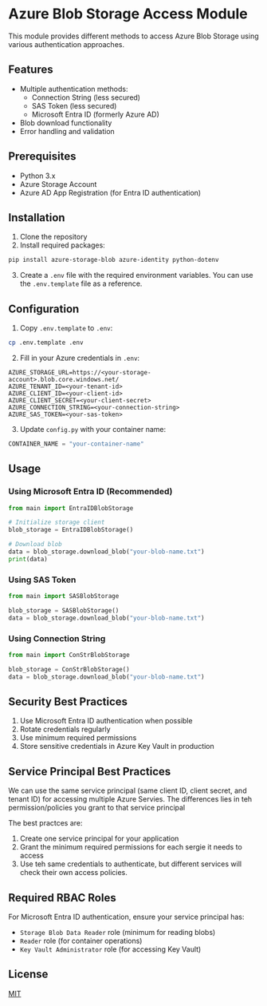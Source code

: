 # Azure Blob Storage Access Module

This module provides different methods to access Azure Blob Storage using various authentication approaches.

## Features

- Multiple authentication methods:
  - Connection String (less secured)
  - SAS Token (less secured)
  - Microsoft Entra ID (formerly Azure AD)
- Blob download functionality
- Error handling and validation

## Prerequisites

- Python 3.x
- Azure Storage Account
- Azure AD App Registration (for Entra ID authentication)

## Installation

1. Clone the repository
2. Install required packages:

```bash
pip install azure-storage-blob azure-identity python-dotenv
```

3. Create a `.env` file with the required environment variables. You can use the `.env.template` file as a reference.

## Configuration

1. Copy `.env.template` to `.env`:

```bash
cp .env.template .env
```

2. Fill in your Azure credentials in `.env`:
```env
AZURE_STORAGE_URL=https://<your-storage-account>.blob.core.windows.net/
AZURE_TENANT_ID=<your-tenant-id>
AZURE_CLIENT_ID=<your-client-id>
AZURE_CLIENT_SECRET=<your-client-secret>
AZURE_CONNECTION_STRING=<your-connection-string>
AZURE_SAS_TOKEN=<your-sas-token>
```

3. Update `config.py` with your container name:
```python
CONTAINER_NAME = "your-container-name"
```

## Usage

### Using Microsoft Entra ID (Recommended)
```python
from main import EntraIDBlobStorage

# Initialize storage client
blob_storage = EntraIDBlobStorage()

# Download blob
data = blob_storage.download_blob("your-blob-name.txt")
print(data)
```

### Using SAS Token
```python
from main import SASBlobStorage

blob_storage = SASBlobStorage()
data = blob_storage.download_blob("your-blob-name.txt")
```

### Using Connection String
```python
from main import ConStrBlobStorage

blob_storage = ConStrBlobStorage()
data = blob_storage.download_blob("your-blob-name.txt")
```

## Security Best Practices

1. Use Microsoft Entra ID authentication when possible
2. Rotate credentials regularly
3. Use minimum required permissions
4. Store sensitive credentials in Azure Key Vault in production

## Service Principal Best Practices 

We can use the same service principal (same client ID, client secret, and tenant ID) for accessing multiple Azure Servies. The differences lies in teh permission/policies you grant to that service principal

The best practces are:

1. Create one service principal for your application
2. Grant the minimum required permissions for each sergie it needs to access 
3. Use teh same credentials to authenticate, but different services will check their own access policies. 

## Required RBAC Roles

For Microsoft Entra ID authentication, ensure your service principal has:
- `Storage Blob Data Reader` role (minimum for reading blobs)
- `Reader` role (for container operations)
- `Key Vault Administrator` role (for accessing Key Vault)


## License

[MIT](LICENSE)

